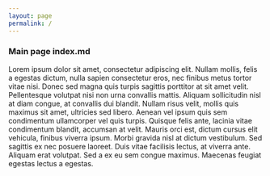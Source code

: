 ```yaml
---
layout: page
permalink: /
---
```


### Main page index.md

Lorem ipsum dolor sit amet, consectetur adipiscing elit. Nullam mollis, felis a egestas dictum, nulla sapien consectetur eros, nec finibus metus tortor vitae nisi. Donec sed magna quis turpis sagittis porttitor at sit amet velit. Pellentesque volutpat nisi non urna convallis mattis. Aliquam sollicitudin nisl at diam congue, at convallis dui blandit. Nullam risus velit, mollis quis maximus sit amet, ultricies sed libero. Aenean vel ipsum quis sem condimentum ullamcorper vel quis turpis. Quisque felis ante, lacinia vitae condimentum blandit, accumsan at velit. Mauris orci est, dictum cursus elit vehicula, finibus viverra ipsum. Morbi gravida nisl at dictum vestibulum. Sed sagittis ex nec posuere laoreet. Duis vitae facilisis lectus, at viverra ante. Aliquam erat volutpat. Sed a ex eu sem congue maximus. Maecenas feugiat egestas lectus a egestas.